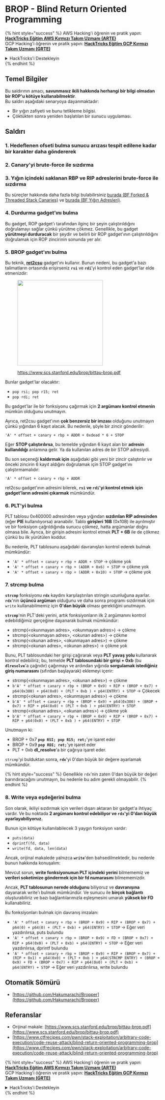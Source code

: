 # BROP - Blind Return Oriented Programming

{% hint style="success" %}
AWS Hacking'i öğrenin ve pratik yapın:<img src="../../.gitbook/assets/arte.png" alt="" data-size="line">[**HackTricks Eğitim AWS Kırmızı Takım Uzmanı (ARTE)**](https://training.hacktricks.xyz/courses/arte)<img src="../../.gitbook/assets/arte.png" alt="" data-size="line">\
GCP Hacking'i öğrenin ve pratik yapın: <img src="../../.gitbook/assets/grte.png" alt="" data-size="line">[**HackTricks Eğitim GCP Kırmızı Takım Uzmanı (GRTE)**<img src="../../.gitbook/assets/grte.png" alt="" data-size="line">](https://training.hacktricks.xyz/courses/grte)

<details>

<summary>HackTricks'i Destekleyin</summary>

* [**abonelik planlarını**](https://github.com/sponsors/carlospolop) kontrol edin!
* **💬 [**Discord grubuna**](https://discord.gg/hRep4RUj7f) veya [**telegram grubuna**](https://t.me/peass) katılın ya da **Twitter'da** 🐦 [**@hacktricks\_live**](https://twitter.com/hacktricks\_live)**'i takip edin.**
* **Hacking ipuçlarını paylaşmak için** [**HackTricks**](https://github.com/carlospolop/hacktricks) ve [**HackTricks Cloud**](https://github.com/carlospolop/hacktricks-cloud) github reposuna PR gönderin.

</details>
{% endhint %}

## Temel Bilgiler

Bu saldırının amacı, **savunmasız ikili hakkında herhangi bir bilgi olmadan bir ROP'u kötüye kullanabilmektir**.\
Bu saldırı aşağıdaki senaryoya dayanmaktadır:

* Bir yığın zafiyeti ve bunu tetikleme bilgisi.
* Çöktükten sonra yeniden başlatılan bir sunucu uygulaması.

## Saldırı

### **1. Hedeflenen ofseti bulma** sunucu arızası tespit edilene kadar bir karakter daha göndererek

### **2. Canary'yi brute-force** ile sızdırma

### **3. Yığın içindeki saklanan RBP ve RIP** adreslerini brute-force ile sızdırma

Bu süreçler hakkında daha fazla bilgi bulabilirsiniz [burada (BF Forked & Threaded Stack Canaries)](../common-binary-protections-and-bypasses/stack-canaries/bf-forked-stack-canaries.md) ve [burada (BF Yığın Adresleri)](../common-binary-protections-and-bypasses/pie/bypassing-canary-and-pie.md).

### **4. Durdurma gadget'ını bulma**

Bu gadget, ROP gadget'ı tarafından ilginç bir şeyin çalıştırıldığını doğrulamayı sağlar çünkü yürütme çökmez. Genellikle, bu gadget **yürütmeyi durduracak** bir şeydir ve belirli bir ROP gadget'ının çalıştırıldığını doğrulamak için ROP zincirinin sonunda yer alır.

### **5. BROP gadget'ını bulma**

Bu teknik, [**ret2csu**](ret2csu.md) gadget'ını kullanır. Bunun nedeni, bu gadget'a bazı talimatların ortasında erişirseniz **`rsi`** ve **`rdi`**'yi kontrol eden gadget'lar elde etmenizdir:

<figure><img src="../../.gitbook/assets/image (1) (1) (1) (1) (1) (1) (1) (1) (1) (1).png" alt="" width="278"><figcaption><p><a href="https://www.scs.stanford.edu/brop/bittau-brop.pdf">https://www.scs.stanford.edu/brop/bittau-brop.pdf</a></p></figcaption></figure>

Bunlar gadget'lar olacaktır:

* `pop rsi; pop r15; ret`
* `pop rdi; ret`

Bu gadget'lar ile bir fonksiyonu çağırmak için **2 argümanı kontrol etmenin** mümkün olduğunu unutmayın.

Ayrıca, ret2csu gadget'ının **çok benzersiz bir imzası** olduğunu unutmayın çünkü yığından 6 kayıt alacak. Bu nedenle, şöyle bir zincir gönderilir:

`'A' * offset + canary + rbp + ADDR + 0xdead * 6 + STOP`

Eğer **STOP çalıştırılırsa**, bu temelde yığından 6 kayıt alan bir **adresin kullanıldığı** anlamına gelir. Ya da kullanılan adres de bir STOP adresiydi.

Bu son seçeneği **kaldırmak için** aşağıdaki gibi yeni bir zincir çalıştırılır ve önceki zincirin 6 kayıt aldığını doğrulamak için STOP gadget'ını çalıştırmamalıdır:

`'A' * offset + canary + rbp + ADDR`

ret2csu gadget'ının adresini bilerek, **`rsi` ve `rdi`'yi kontrol etmek için gadget'ların adresini çıkarmak** mümkündür.

### 6. PLT'yi bulma

PLT tablosu 0x400000 adresinden veya yığından **sızdırılan RIP adresinden** (eğer **PIE** kullanılıyorsa) aranabilir. Tablo **girişleri** **16B** (0x10B) ile ayrılmıştır ve bir fonksiyon çağrıldığında sunucu çökmez, hatta argümanlar doğru olmasa bile. Ayrıca, bir girişin adresini kontrol etmek **PLT + 6B** ile de çökmez çünkü bu ilk yürütülen koddur.

Bu nedenle, PLT tablosunu aşağıdaki davranışları kontrol ederek bulmak mümkündür:

* `'A' * offset + canary + rbp + ADDR + STOP` -> çökme yok
* `'A' * offset + canary + rbp + (ADDR + 0x6) + STOP` -> çökme yok
* `'A' * offset + canary + rbp + (ADDR + 0x10) + STOP` -> çökme yok

### 7. strcmp bulma

**`strcmp`** fonksiyonu **`rdx`** kaydını karşılaştırılan stringin uzunluğuna ayarlar. **`rdx`**'nin **üçüncü argüman** olduğunu ve daha sonra programı sızdırmak için `write` kullanabilmemiz için **0'dan büyük** olması gerektiğini unutmayın.

**`strcmp`**'nin PLT'deki yerini, artık fonksiyonların ilk 2 argümanını kontrol edebildiğimiz gerçeğine dayanarak bulmak mümkündür:

* strcmp(\<okunmayan adres>, \<okunmayan adres>) -> çökme
* strcmp(\<okunmayan adres>, \<okunan adres>) -> çökme
* strcmp(\<okunan adres>, \<okunmayan adres>) -> çökme
* strcmp(\<okunan adres>, \<okunan adres>) -> çökme yok

Bunu, PLT tablosundaki her girişi çağırarak veya **PLT yavaş yolu** kullanarak kontrol edebiliriz; bu, temelde **PLT tablosundaki bir girişi + 0xb** (bu **`dlresolve`**'a çağrıdır) çağırmayı ve ardından yığında **sorgulamak istediğiniz giriş numarasını** (sıfırdan başlayarak) eklemeyi içerir:

* strcmp(\<okunmayan adres>, \<okunan adres>) -> çökme
* `b'A' * offset + canary + rbp + (BROP + 0x9) + RIP + (BROP + 0x7) + p64(0x300) + p64(0x0) + (PLT + 0xb ) + p64(ENTRY) + STOP` -> Çökecek
* strcmp(\<okunan adres>, \<okunmayan adres>) -> çökme
* `b'A' * offset + canary + rbp + (BROP + 0x9) + p64(0x300) + (BROP + 0x7) + RIP + p64(0x0) + (PLT + 0xb ) + p64(ENTRY) + STOP`
* strcmp(\<okunan adres>, \<okunan adres>) -> çökme yok
* `b'A' * offset + canary + rbp + (BROP + 0x9) + RIP + (BROP + 0x7) + RIP + p64(0x0) + (PLT + 0xb ) + p64(ENTRY) + STOP`

Unutmayın ki:

* BROP + 0x7 **`pop RSI; pop R15; ret;`**'ye işaret eder
* BROP + 0x9 **`pop RDI; ret;`**'ye işaret eder
* PLT + 0xb **dl\_resolve**'a bir çağrıya işaret eder.

`strcmp`'yi bulduktan sonra, **`rdx`**'yi 0'dan büyük bir değere ayarlamak mümkündür.

{% hint style="success" %}
Genellikle `rdx`'nin zaten 0'dan büyük bir değeri barındıracağını unutmayın, bu nedenle bu adım gerekli olmayabilir.
{% endhint %}

### 8. Write veya eşdeğerini bulma

Son olarak, ikiliyi sızdırmak için verileri dışarı aktaran bir gadget'a ihtiyaç vardır. Ve bu noktada **2 argümanı kontrol edebiliyor ve `rdx`'yi 0'dan büyük ayarlayabiliyoruz.**

Bunun için kötüye kullanılabilecek 3 yaygın fonksiyon vardır:

* `puts(data)`
* `dprintf(fd, data)`
* `write(fd, data, len(data)`

Ancak, orijinal makalede yalnızca **`write`**'den bahsedilmektedir, bu nedenle bunun hakkında konuşalım:

Mevcut sorun, **write fonksiyonunun PLT içindeki yerini** bilmememiz ve **verileri soketimize göndermek için bir fd numarasını** bilmememizdir.

Ancak, **PLT tablosunun nerede olduğunu** biliyoruz ve **davranışına** dayanarak write'ı bulmak mümkündür. Ve sunucu ile **birçok bağlantı** oluşturabiliriz ve bazı bağlantılarımızla eşleşmesini umarak **yüksek bir FD** kullanabiliriz.

Bu fonksiyonları bulmak için davranış imzaları:

* `'A' * offset + canary + rbp + (BROP + 0x9) + RIP + (BROP + 0x7) + p64(0) + p64(0) + (PLT + 0xb) + p64(ENTRY) + STOP` -> Eğer veri yazdırılırsa, puts bulundu
* `'A' * offset + canary + rbp + (BROP + 0x9) + FD + (BROP + 0x7) + RIP + p64(0x0) + (PLT + 0xb) + p64(ENTRY) + STOP` -> Eğer veri yazdırılırsa, dprintf bulundu
* `'A' * offset + canary + rbp + (BROP + 0x9) + RIP + (BROP + 0x7) + (RIP + 0x1) + p64(0x0) + (PLT + 0xb ) + p64(STRCMP ENTRY) + (BROP + 0x9) + FD + (BROP + 0x7) + RIP + p64(0x0) + (PLT + 0xb) + p64(ENTRY) + STOP` -> Eğer veri yazdırılırsa, write bulundu

## Otomatik Sömürü

* [https://github.com/Hakumarachi/Bropper](https://github.com/Hakumarachi/Bropper)

## Referanslar

* Orijinal makale: [https://www.scs.stanford.edu/brop/bittau-brop.pdf](https://www.scs.stanford.edu/brop/bittau-brop.pdf)
* [https://www.ctfrecipes.com/pwn/stack-exploitation/arbitrary-code-execution/code-reuse-attack/blind-return-oriented-programming-brop](https://www.ctfrecipes.com/pwn/stack-exploitation/arbitrary-code-execution/code-reuse-attack/blind-return-oriented-programming-brop)

{% hint style="success" %}
AWS Hacking'i öğrenin ve pratik yapın:<img src="../../.gitbook/assets/arte.png" alt="" data-size="line">[**HackTricks Eğitim AWS Kırmızı Takım Uzmanı (ARTE)**](https://training.hacktricks.xyz/courses/arte)<img src="../../.gitbook/assets/arte.png" alt="" data-size="line">\
GCP Hacking'i öğrenin ve pratik yapın: <img src="../../.gitbook/assets/grte.png" alt="" data-size="line">[**HackTricks Eğitim GCP Kırmızı Takım Uzmanı (GRTE)**<img src="../../.gitbook/assets/grte.png" alt="" data-size="line">](https://training.hacktricks.xyz/courses/grte)

<details>

<summary>HackTricks'i Destekleyin</summary>

* [**abonelik planlarını**](https://github.com/sponsors/carlospolop) kontrol edin!
* **💬 [**Discord grubuna**](https://discord.gg/hRep4RUj7f) veya [**telegram grubuna**](https://t.me/peass) katılın ya da **Twitter'da** 🐦 [**@hacktricks\_live**](https://twitter.com/hacktricks\_live)**'i takip edin.**
* **Hacking ipuçlarını paylaşmak için** [**HackTricks**](https://github.com/carlospolop/hacktricks) ve [**HackTricks Cloud**](https://github.com/carlospolop/hacktricks-cloud) github reposuna PR gönderin.

</details>
{% endhint %}
